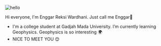 
![hello](https://user-images.githubusercontent.com/111742028/188883418-b42e113d-f5ec-47a0-9fd6-febeb336ff39.gif)


Hi everyone, I'm Enggar Reksi Wardhani. Just call me Enggar🙌

- I'm a college student at Gadjah Mada University. I’m currently learning Geophysics. Geophysics is so interesting 🌍
- NICE TO MEET YOU 😊


